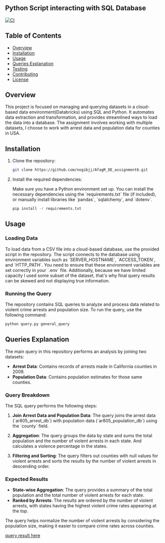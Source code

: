 ## Python Script interacting with SQL Database

[![CI](https://github.com/nogibjj/AfagR_DE_assignment5/actions/workflows/cicd.yml/badge.svg)](https://github.com/nogibjj/AfagR_DE_assignment5/actions/workflows/cicd.yml)


## Table of Contents

- [Overview](#overview)
- [Installation](#installation)
- [Usage](#usage)
- [Queries Explanation](#queries-explanation)
- [Testing](#testing)
- [Contributing](#contributing)
- [License](#license)

## Overview

This project is focused on managing and querying datasets in a cloud-based data environment(Databricks) using SQL and Python. It automates data extraction and transformation, and provides streamlined ways to load the data into a database. The assignment involves working with multiple datasets, I choose to work with arrest data and population data for counties in USA.

## Installation

1. Clone the repository:

   ```bash
   git clone https://github.com/nogibjj/AfagR_DE_assignment6.git
   ```

2. Install the required dependencies:

   Make sure you have a Python environment set up. You can install the necessary dependencies using the \`requirements.txt\` file (if included), or manually install libraries like \`pandas\`, \`sqlalchemy\`, and \`dotenv\`.

   ```bash
   pip install -r requirements.txt
   ```

## Usage

### Loading Data
To load data from a CSV file into a cloud-based database, use the provided script in the repository. The script connects to the database using environment variables such as \`SERVER_HOSTNAME\`, \`ACCESS_TOKEN\`, and \`HTTP_PATH\`. You need to ensure that these environment variables are set correctly in your \`.env\` file.
Additionally, because we have limited capacity I used some subset of the dataset, that's why final query results can be skewed and not displaying true information. 

### Running the Query

The repository contains SQL queries to analyze and process data related to violent crime arrests and population size.
To run the query, use the following command:

```bash
python query.py general_query
```


## Queries Explanation

The main query in this repository performs an analysis by joining two datasets:
- **Arrest Data**: Contains records of arrests made in California counties in 2009.
- **Population Data**: Contains population estimates for those same counties.

### Query Breakdown

The SQL query performs the following steps:
1. **Join Arrest Data and Population Data**: The query joins the arrest data (\`ar805_arrest_db\`) with population data (\`ar805_population_db\`) using the \`county\` field.
   
2. **Aggregation**: The query groups the data by state and sums the total population and the number of violent arrests in each state. And calculates a violence percentage in the states. 

3. **Filtering and Sorting**: The query filters out counties with null values for violent arrests and sorts the results by the number of violent arrests in descending order.



### Expected Results

- **State-wise Aggregation**: The query provides a summary of the total population and the total number of violent arrests for each state.
- **Ranked by Arrests**: The results are ordered by the number of violent arrests, with states having the highest violent crime rates appearing at the top.
  
The query helps normalize the number of violent arrests by considering the population size, making it easier to compare crime rates across counties.

[query result here](query_log.md)
